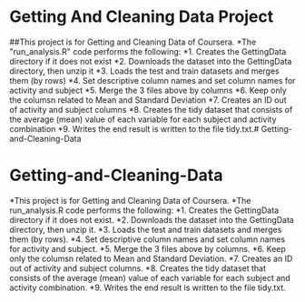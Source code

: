 # Getting And Cleaning Data Project

##This project is for Getting and Cleaning Data of Coursera.
*The "run_analysis.R" code performs the following:
*1. Creates the GettingData directory if it does not exist
*2. Downloads the dataset into the GettingData directory, then unzip it
*3. Loads the test and train datasets and merges them (by rows)
*4. Set descriptive column names and set column names for activity and subject
*5. Merge the 3 files above by columns
*6. Keep only the columsn related to Mean and Standard Deviation
*7. Creates an ID out of activity and subject columns 
*8. Creates the tidy dataset that consists of the average (mean) value of each variable for each subject and activity combination
*9. Writes the end result is written to the file tidy.txt.# Getting-and-Cleaning-Data
# Getting-and-Cleaning-Data
*This project is for Getting and Cleaning Data of Coursera.
*The run_analysis.R code performs the following:
*1. Creates the GettingData directory if it does not exist.
*2. Downloads the dataset into the GettingData directory, then unzip it.
*3. Loads the test and train datasets and merges them (by rows).
*4. Set descriptive column names and set column names for activity and subject.
*5. Merge the 3 files above by columns.
*6. Keep only the columsn related to Mean and Standard Deviation.
*7. Creates an ID out of activity and subject columns.
*8. Creates the tidy dataset that consists of the average (mean) value of each variable for each subject and activity combination.
*9. Writes the end result is written to the file tidy.txt.
